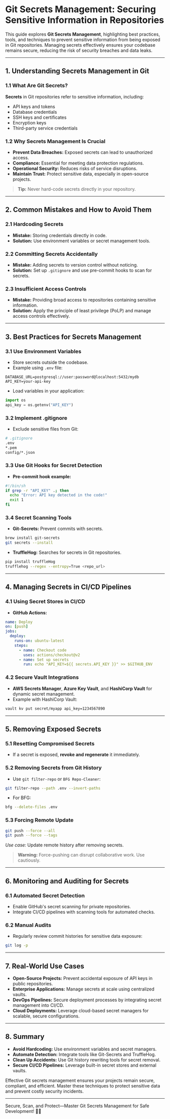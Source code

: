 # Git Secrets Management: Securing Sensitive Information in Repositories

This guide explores **Git Secrets Management**, highlighting best practices, tools, and techniques to prevent sensitive information from being exposed in Git repositories. Managing secrets effectively ensures your codebase remains secure, reducing the risk of security breaches and data leaks.

---

## 1. Understanding Secrets Management in Git

### 1.1 What Are Git Secrets?

**Secrets** in Git repositories refer to sensitive information, including:
- API keys and tokens
- Database credentials
- SSH keys and certificates
- Encryption keys
- Third-party service credentials

### 1.2 Why Secrets Management Is Crucial
- **Prevent Data Breaches:** Exposed secrets can lead to unauthorized access.
- **Compliance:** Essential for meeting data protection regulations.
- **Operational Security:** Reduces risks of service disruptions.
- **Maintain Trust:** Protect sensitive data, especially in open-source projects.

> **Tip:** Never hard-code secrets directly in your repository.

---

## 2. Common Mistakes and How to Avoid Them

### 2.1 Hardcoding Secrets
- **Mistake:** Storing credentials directly in code.
- **Solution:** Use environment variables or secret management tools.

### 2.2 Committing Secrets Accidentally
- **Mistake:** Adding secrets to version control without noticing.
- **Solution:** Set up `.gitignore` and use pre-commit hooks to scan for secrets.

### 2.3 Insufficient Access Controls
- **Mistake:** Providing broad access to repositories containing sensitive information.
- **Solution:** Apply the principle of least privilege (PoLP) and manage access controls effectively.

---

## 3. Best Practices for Secrets Management

### 3.1 Use Environment Variables
- Store secrets outside the codebase.
- Example using `.env` file:
```env
DATABASE_URL=postgresql://user:password@localhost:5432/mydb
API_KEY=your-api-key
```
- Load variables in your application:
```python
import os
api_key = os.getenv("API_KEY")
```

### 3.2 Implement .gitignore
- Exclude sensitive files from Git:
```bash
# .gitignore
.env
*.pem
config/*.json
```

### 3.3 Use Git Hooks for Secret Detection
- **Pre-commit hook example:**
```bash
#!/bin/sh
if grep -r "API_KEY" .; then
  echo "Error: API key detected in the code!"
  exit 1
fi
```

### 3.4 Secret Scanning Tools
- **Git-Secrets:** Prevent commits with secrets.
```bash
brew install git-secrets
git secrets --install
```
- **TruffleHog:** Searches for secrets in Git repositories.
```bash
pip install truffleHog
trufflehog --regex --entropy=True <repo_url>
```

---

## 4. Managing Secrets in CI/CD Pipelines

### 4.1 Using Secret Stores in CI/CD
- **GitHub Actions:**
```yaml
name: Deploy
on: [push]
jobs:
  deploy:
    runs-on: ubuntu-latest
    steps:
      - name: Checkout code
        uses: actions/checkout@v2
      - name: Set up secrets
        run: echo "API_KEY=${{ secrets.API_KEY }}" >> $GITHUB_ENV
```

### 4.2 Secure Vault Integrations
- **AWS Secrets Manager**, **Azure Key Vault**, and **HashiCorp Vault** for dynamic secret management.
- Example with HashiCorp Vault:
```bash
vault kv put secret/myapp api_key=1234567890
```

---

## 5. Removing Exposed Secrets

### 5.1 Resetting Compromised Secrets
- If a secret is exposed, **revoke and regenerate** it immediately.

### 5.2 Removing Secrets from Git History
- Use `git filter-repo` or `BFG Repo-Cleaner`:
```bash
git filter-repo --path .env --invert-paths
```
- For BFG:
```bash
bfg --delete-files .env
```

### 5.3 Forcing Remote Update
```bash
git push --force --all
git push --force --tags
```
*Use case:* Update remote history after removing secrets.

> **Warning:** Force-pushing can disrupt collaborative work. Use cautiously.

---

## 6. Monitoring and Auditing for Secrets

### 6.1 Automated Secret Detection
- Enable GitHub's secret scanning for private repositories.
- Integrate CI/CD pipelines with scanning tools for automated checks.

### 6.2 Manual Audits
- Regularly review commit histories for sensitive data exposure:
```bash
git log -p
```

---

## 7. Real-World Use Cases

- **Open-Source Projects:** Prevent accidental exposure of API keys in public repositories.
- **Enterprise Applications:** Manage secrets at scale using centralized vaults.
- **DevOps Pipelines:** Secure deployment processes by integrating secret management into CI/CD.
- **Cloud Deployments:** Leverage cloud-based secret managers for scalable, secure configurations.

---

## 8. Summary

- **Avoid Hardcoding:** Use environment variables and secret managers.
- **Automate Detection:** Integrate tools like Git-Secrets and TruffleHog.
- **Clean Up Accidents:** Use Git history rewriting tools for secret removal.
- **Secure CI/CD Pipelines:** Leverage built-in secret stores and external vaults.

Effective Git secrets management ensures your projects remain secure, compliant, and efficient. Master these techniques to protect sensitive data and prevent costly security incidents.

---

Secure, Scan, and Protect—Master Git Secrets Management for Safe Development! 🔐✨